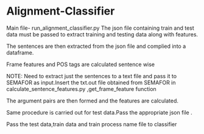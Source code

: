 # Alignment-Classifier

Main file- run_alignment_classifier.py
The json file containing train and test data must be passed to extract training and testing data along with features.

The sentences are then extracted from the json file and complied into a dataframe.

Frame features and POS tags are calculated sentence wise

NOTE: Need to extract just the sentences to a text file and pass it to SEMAFOR as input.Insert the txt.out file obtained from SEMAFOR in calculate_sentence_features.py ,get_frame_feature function


The argument pairs are then formed and the features are calculated.

Same procedure is carried out for test data.Pass the appropriate json file .


Pass the test data,train data and train process name file to classifier

